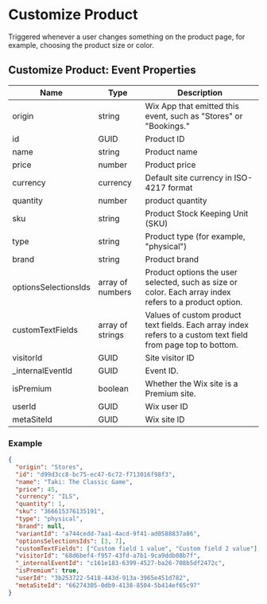 # Customize Product

Triggered whenever a user changes something on the product page, for example, choosing the product size or color.

## Customize Product: Event Properties

| Name                 | Type             | Description                                                                                                   |
| -------------------- | ---------------- | ------------------------------------------------------------------------------------------------------------- |
| origin               | string           | Wix App that emitted this event, such as "Stores" or "Bookings."                                              |
| id                   | GUID             | Product ID                                                                                                    |
| name                 | string           | Product name                                                                                                  |
| price                | number           | Product price                                                                                                 |
| currency             | currency         | Default site currency in ISO-4217 format                                                                      |
| quantity             | number           | product quantity                                                                                              |
| sku                  | string           | Product Stock Keeping Unit (SKU)                                                                              |
| type                 | string           | Product type (for example, "physical")                                                                        |
| brand                | string           | Product brand                                                                                                 |
| optionsSelectionsIds | array of numbers | Product options the user selected, such as size or color. Each array index refers to a product option.        |
| customTextFields     | array of strings | Values of custom product text fields. Each array index refers to a custom text field from page top to bottom. |
| visitorId            | GUID             | Site visitor ID                                                                                               |
| \_internalEventId    | GUID             | Event ID.                                                                                                     |
| isPremium            | boolean          | Whether the Wix site is a Premium site.                                                                       |
| userId               | GUID             | Wix user ID                                                                                                   |
| metaSiteId           | GUID             | Wix site ID                                                                                                   |

### Example

```json
{
  "origin": "Stores",
  "id": "d99d3cc8-bc75-ec47-6c72-f713016f98f3",
  "name": "Taki: The Classic Game",
  "price": 45,
  "currency": "ILS",
  "quantity": 1,
  "sku": "366615376135191",
  "type": "physical",
  "brand": null,
  "variantId": "a744cedd-7aa1-4acd-9f41-ad0588837a86",
  "optionsSelectionsIds": [3, 7],
  "customTextFields": ["Custom field 1 value", "Custom field 2 value"],
  "visitorId": "68d6bef4-f957-43fd-a7b1-9ca9ddb08b7f",
  "_internalEventId": "c161e183-6399-4527-ba26-708b5df2472c",
  "isPremium": true,
  "userId": "3b253722-5418-443d-913a-3965e451d782",
  "metaSiteId": "66274305-0db9-4138-8504-5b414ef65c97"
}
```
